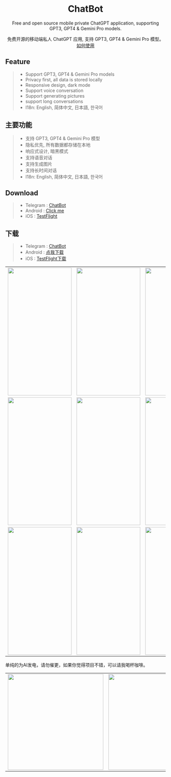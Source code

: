 <div align="center">

<h1 align="center">ChatBot</h1>

Free and open source mobile private ChatGPT application, supporting GPT3, GPT4 & Gemini Pro models.

免费开源的移动端私人 ChatGPT 应用, 支持 GPT3, GPT4 & Gemini Pro 模型。 [如何使用](./USAGE.md)

</div>

## Feature
>* Support GPT3, GPT4 & Gemini Pro models
>* Privacy first, all data is stored locally
>* Responsive design, dark mode
>* Support voice conversation
>* Support generating pictures
>* support long conversations
>* I18n: English, 简体中文, 日本語, 한국어

## 主要功能
>* 支持 GPT3, GPT4 & Gemini Pro 模型
>* 隐私优先, 所有数据都存储在本地
>* 响应式设计, 暗黑模式
>* 支持语音对话
>* 支持生成图片
>* 支持长时间对话
>* I18n: English, 简体中文, 日本語, 한국어


## Download
>* Telegram : [ChatBot](https://t.me/chatbot_all)
>* Android : [Click me](https://github.com/ChatBot-All/chatbot-app/releases)
>* iOS : [TestFlight](https://testflight.apple.com/join/Znpyd2IF)


## 下载
>* Telegram : [ChatBot](https://t.me/chatbot_all)
>* Android : [点我下载](https://github.com/ChatBot-All/chatbot-app/releases)
>* iOS : [TestFlight下载](https://testflight.apple.com/join/Znpyd2IF)

<table>

<tr>

<td><center><img src="https://github.com/ChatBot-All/chatbot-app/blob/main/art/1.jpg" width="200" height="400" /></center></td>
<td><center><img src="https://github.com/ChatBot-All/chatbot-app/blob/main/art/2.jpg" width="200" height="400" /></center></td>
<td><center><img src="https://github.com/ChatBot-All/chatbot-app/blob/main/art/3.jpg" width="200" height="400" /></center></td>

</tr>

<tr>

<td><center><img src="https://github.com/ChatBot-All/chatbot-app/blob/main/art/4.jpg" width="200" height="400" /></center></td>
<td><center><img src="https://github.com/ChatBot-All/chatbot-app/blob/main/art/5.jpg" width="200" height="400" /></center></td>
<td><center><img src="https://github.com/ChatBot-All/chatbot-app/blob/main/art/6.jpg" width="200" height="400" /></center></td>

</tr>
<tr>

<td><center><img src="https://github.com/ChatBot-All/chatbot-app/blob/main/art/7.jpg" width="200" height="400" /></center></td>
<td><center><img src="https://github.com/ChatBot-All/chatbot-app/blob/main/art/8.jpg" width="200" height="400" /></center></td>
<td><center><img src="https://github.com/ChatBot-All/chatbot-app/blob/main/art/9.jpg" width="200" height="400" /></center></td>

</tr>
</table>

单纯的为AI发电，请勿催更，如果你觉得项目不错，可以请我喝杯咖啡。

<table>

<tr>

<td><center><img src="https://github.com/ChatBot-All/chatbot-app/blob/main/art/alipay.jpg" width="300"  /></center></td>
<td><center><img src="https://github.com/ChatBot-All/chatbot-app/blob/main/art/wechat.jpg" width="300"  /></center></td>

</tr>


</table>
